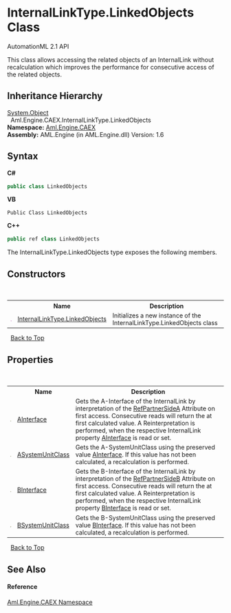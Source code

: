 # InternalLinkType.LinkedObjects Class
AutomationML 2.1 API 

This class allows accessing the related objects of an InternalLink without recalculation which improves the performance for consecutive access of the related objects.


## Inheritance Hierarchy
<a href="https://docs.microsoft.com/dotnet/api/system.object" target="_parent" rel="noopener noreferrer">System.Object</a><br />&nbsp;&nbsp;Aml.Engine.CAEX.InternalLinkType.LinkedObjects<br />
**Namespace:**&nbsp;<a href="N_Aml_Engine_CAEX">Aml.Engine.CAEX</a><br />**Assembly:**&nbsp;AML.Engine (in AML.Engine.dll) Version: 1.6

## Syntax

**C#**<br />
``` C#
public class LinkedObjects
```

**VB**<br />
``` VB
Public Class LinkedObjects
```

**C++**<br />
``` C++
public ref class LinkedObjects
```

The InternalLinkType.LinkedObjects type exposes the following members.


## Constructors
&nbsp;<table><tr><th></th><th>Name</th><th>Description</th></tr><tr><td>![Public method](media/pubmethod.gif "Public method")</td><td><a href="M_Aml_Engine_CAEX_InternalLinkType_LinkedObjects__ctor">InternalLinkType.LinkedObjects</a></td><td>
Initializes a new instance of the InternalLinkType.LinkedObjects class</td></tr></table>&nbsp;
<a href="#internallinktype.linkedobjects-class">Back to Top</a>

## Properties
&nbsp;<table><tr><th></th><th>Name</th><th>Description</th></tr><tr><td>![Public property](media/pubproperty.gif "Public property")</td><td><a href="P_Aml_Engine_CAEX_InternalLinkType_LinkedObjects_AInterface">AInterface</a></td><td>
Gets the A-Interface of the InternalLink by interpretation of the <a href="P_Aml_Engine_CAEX_InternalLinkType_RefPartnerSideA">RefPartnerSideA</a> Attribute on first access. Consecutive reads will return the at first calculated value. A Reinterpretation is performed, when the respective InternalLink property <a href="P_Aml_Engine_CAEX_InternalLinkType_AInterface">AInterface</a> is read or set.</td></tr><tr><td>![Public property](media/pubproperty.gif "Public property")</td><td><a href="P_Aml_Engine_CAEX_InternalLinkType_LinkedObjects_ASystemUnitClass">ASystemUnitClass</a></td><td>
Gets the A-SystemUnitClass using the preserved value <a href="P_Aml_Engine_CAEX_InternalLinkType_LinkedObjects_AInterface">AInterface</a>. If this value has not been calculated, a recalculation is performed.</td></tr><tr><td>![Public property](media/pubproperty.gif "Public property")</td><td><a href="P_Aml_Engine_CAEX_InternalLinkType_LinkedObjects_BInterface">BInterface</a></td><td>
Gets the B-Interface of the InternalLink by interpretation of the <a href="P_Aml_Engine_CAEX_InternalLinkType_RefPartnerSideB">RefPartnerSideB</a> Attribute on first access. Consecutive reads will return the at first calculated value. A Reinterpretation is performed, when the respective InternalLink property <a href="P_Aml_Engine_CAEX_InternalLinkType_BInterface">BInterface</a> is read or set.</td></tr><tr><td>![Public property](media/pubproperty.gif "Public property")</td><td><a href="P_Aml_Engine_CAEX_InternalLinkType_LinkedObjects_BSystemUnitClass">BSystemUnitClass</a></td><td>
Gets the B-SystemUnitClass using the preserved value <a href="P_Aml_Engine_CAEX_InternalLinkType_LinkedObjects_BInterface">BInterface</a>. If this value has not been calculated, a recalculation is performed.</td></tr></table>&nbsp;
<a href="#internallinktype.linkedobjects-class">Back to Top</a>

## See Also


#### Reference
<a href="N_Aml_Engine_CAEX">Aml.Engine.CAEX Namespace</a><br />